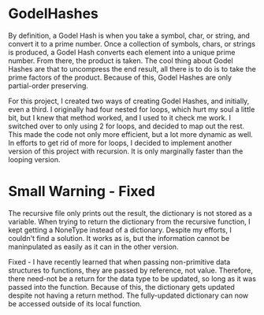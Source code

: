 # GodelHashes

By definition, a Godel Hash is when you take a symbol, char, or string, and convert it to a prime number.
Once a collection of symbols, chars, or strings is produced, a Godel Hash converts each element into a unique prime number.  From there, the product is taken.
The cool thing about Godel Hashes are that to uncompress the end result, all there is to do is to take the prime factors of the product.
Because of this, Godel Hashes are only partial-order preserving.


For this project, I created two ways of creating Godel Hashes, and initially, even a third.  I originally had four nested for loops, which hurt my soul a little bit,
but I knew that method worked, and I used to it check me work.  I switched over to only using 2 for loops, and decided to map out the rest. This made the code
not only more efficient, but a lot more dynamic as well. In efforts to get rid of more for loops, I decided to implement another version of this project with
recursion.  It is only marginally faster than the looping version.

# Small Warning - Fixed

The recursive file only prints out the result, the dictionary is not stored as a variable.  When trying to return the dictionary from the recursive function,
I kept getting a NoneType instead of a dictionary. Despite my efforts, I couldn't find a solution. It works as is, but the information cannot be maninpulated
as easily as it can in the other version.

Fixed - I have recently learned that when passing non-primitive data structures to functions, they are passed by reference, not value.  Therefore, there need-not be a
return for the data type to be updated, so long as it was passed into the function.  Because of this, the dictionary gets updated despite not having a return method.
The fully-updated dictionary can now be accessed outside of its local function.

